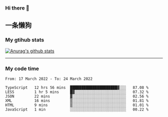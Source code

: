 ### Hi there 👋

## 一条懒狗
<!--
**kiss-me-quickly/kiss-me-quickly** is a ✨ _special_ ✨ repository because its `README.md` (this file) appears on your GitHub profile.

Here are some ideas to get you started:

- 🔭 I’m currently working on ...
- 🌱 I’m currently learning ...
- 👯 I’m looking to collaborate on ...
- 🤔 I’m looking for help with ...
- 💬 Ask me about ...
- 📫 How to reach me: ...
- 😄 Pronouns: ...
- ⚡ Fun fact: ...
-->


### My gtihub stats

[![Anurag's github stats](https://github-readme-stats.vercel.app/api?username=kiss-me-quickly)](https://github.com/anuraghazra/github-readme-stats)

***

### My code time

<!--START_SECTION:waka-->

```text
From: 17 March 2022 - To: 24 March 2022

TypeScript   12 hrs 56 mins  █████████████████████▓░░░   87.08 %
LESS         1 hr 5 mins     █▓░░░░░░░░░░░░░░░░░░░░░░░   07.32 %
JSON         22 mins         ▓░░░░░░░░░░░░░░░░░░░░░░░░   02.56 %
XML          16 mins         ▒░░░░░░░░░░░░░░░░░░░░░░░░   01.81 %
HTML         9 mins          ▒░░░░░░░░░░░░░░░░░░░░░░░░   01.01 %
JavaScript   1 min           ░░░░░░░░░░░░░░░░░░░░░░░░░   00.22 %
```

<!--END_SECTION:waka-->
